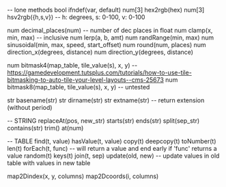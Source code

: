 
-- lone methods
bool ifndef(var, default)
num[3] hex2rgb(hex)
num[3] hsv2rgb({h,s,v})			-- h: degrees, s: 0-100, v: 0-100

num decimal_places(num)			-- number of dec places in float
num clamp(x, min, max)			-- inclusive
num lerp(a, b, amt)
num randRange(min, max)
num sinusoidal(min, max, speed, start_offset)
num round(num, places)
num direction_x(degrees, distance)
num direction_y(degrees, distance)

num bitmask4(map_table, tile_value(s), x, y)	-- https://gamedevelopment.tutsplus.com/tutorials/how-to-use-tile-bitmasking-to-auto-tile-your-level-layouts--cms-25673
num bitmask8(map_table, tile_value(s), x, y)	-- untested

str basename(str)
str dirname(str)
str extname(str)								-- return extension (without period)

-- STRING
replaceAt(pos, new_str)
starts(str)
ends(str)
split(sep_str)
contains(str)
trim()
at(num)

-- TABLE
find(t, value)
hasValue(t, value)
copy(t)
deepcopy(t)
toNumber(t)
len(t)
forEach(t, func)								-- will return a value and end early if 'func' returns a value
random(t)
keys(t)
join(t, sep)
update(old, new)								-- update values in old table with values in new table

map2Dindex(x, y, columns)
map2Dcoords(i, columns)

